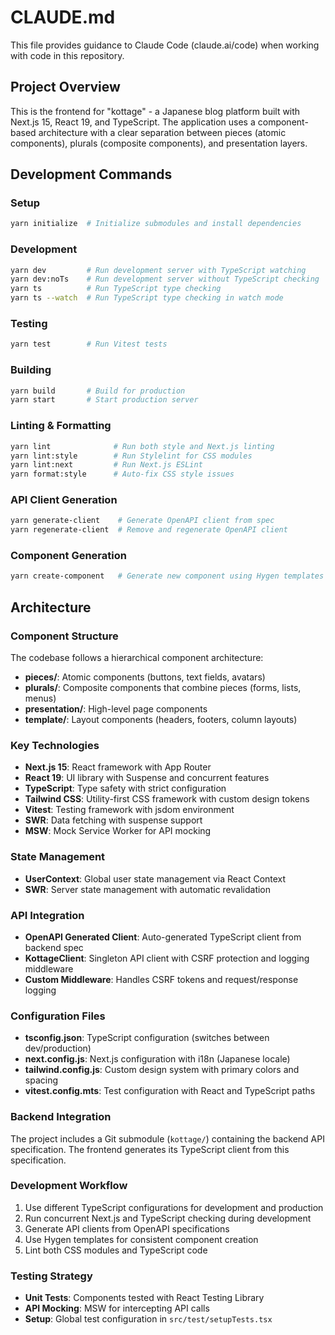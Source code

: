 # CLAUDE.md

This file provides guidance to Claude Code (claude.ai/code) when working with code in this repository.

## Project Overview

This is the frontend for "kottage" - a Japanese blog platform built with Next.js 15, React 19, and TypeScript. The application uses a component-based architecture with a clear separation between pieces (atomic components), plurals (composite components), and presentation layers.

## Development Commands

### Setup
```bash
yarn initialize  # Initialize submodules and install dependencies
```

### Development
```bash
yarn dev         # Run development server with TypeScript watching
yarn dev:noTs    # Run development server without TypeScript checking
yarn ts          # Run TypeScript type checking
yarn ts --watch  # Run TypeScript type checking in watch mode
```

### Testing
```bash
yarn test        # Run Vitest tests
```

### Building
```bash
yarn build       # Build for production
yarn start       # Start production server
```

### Linting & Formatting
```bash
yarn lint              # Run both style and Next.js linting
yarn lint:style        # Run Stylelint for CSS modules
yarn lint:next         # Run Next.js ESLint
yarn format:style      # Auto-fix CSS style issues
```

### API Client Generation
```bash
yarn generate-client    # Generate OpenAPI client from spec
yarn regenerate-client  # Remove and regenerate OpenAPI client
```

### Component Generation
```bash
yarn create-component   # Generate new component using Hygen templates
```

## Architecture

### Component Structure
The codebase follows a hierarchical component architecture:

- **pieces/**: Atomic components (buttons, text fields, avatars)
- **plurals/**: Composite components that combine pieces (forms, lists, menus)
- **presentation/**: High-level page components
- **template/**: Layout components (headers, footers, column layouts)

### Key Technologies
- **Next.js 15**: React framework with App Router
- **React 19**: UI library with Suspense and concurrent features
- **TypeScript**: Type safety with strict configuration
- **Tailwind CSS**: Utility-first CSS framework with custom design tokens
- **Vitest**: Testing framework with jsdom environment
- **SWR**: Data fetching with suspense support
- **MSW**: Mock Service Worker for API mocking

### State Management
- **UserContext**: Global user state management via React Context
- **SWR**: Server state management with automatic revalidation

### API Integration
- **OpenAPI Generated Client**: Auto-generated TypeScript client from backend spec
- **KottageClient**: Singleton API client with CSRF protection and logging middleware
- **Custom Middleware**: Handles CSRF tokens and request/response logging

### Configuration Files
- **tsconfig.json**: TypeScript configuration (switches between dev/production)
- **next.config.js**: Next.js configuration with i18n (Japanese locale)
- **tailwind.config.js**: Custom design system with primary colors and spacing
- **vitest.config.mts**: Test configuration with React and TypeScript paths

### Backend Integration
The project includes a Git submodule (`kottage/`) containing the backend API specification. The frontend generates its TypeScript client from this specification.

### Development Workflow
1. Use different TypeScript configurations for development and production
2. Run concurrent Next.js and TypeScript checking during development
3. Generate API clients from OpenAPI specifications
4. Use Hygen templates for consistent component creation
5. Lint both CSS modules and TypeScript code

### Testing Strategy
- **Unit Tests**: Components tested with React Testing Library
- **API Mocking**: MSW for intercepting API calls
- **Setup**: Global test configuration in `src/test/setupTests.tsx`